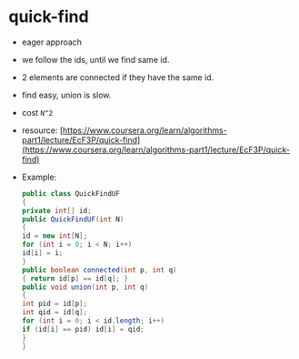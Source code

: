 # quick-find

* eager approach
* we follow the ids, until we find same id.
* 2 elements are connected if they have the same id.
* find easy, union is slow.
* cost `N^2`
* resource: [https://www.coursera.org/learn/algorithms-part1/lecture/EcF3P/quick-find](https://www.coursera.org/learn/algorithms-part1/lecture/EcF3P/quick-find)
* Example:

  ```java
  public class QuickFindUF
  {
  private int[] id;
  public QuickFindUF(int N)
  {
  id = new int[N];
  for (int i = 0; i < N; i++)
  id[i] = i;
  }
  public boolean connected(int p, int q)
  { return id[p] == id[q]; }
  public void union(int p, int q)
  {
  int pid = id[p];
  int qid = id[q];
  for (int i = 0; i < id.length; i++)
  if (id[i] == pid) id[i] = qid;
  }
  }
  ```
